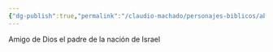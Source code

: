 ```yaml
---
{"dg-publish":true,"permalink":"/claudio-machado/personajes-biblicos/abraham/"}
---
```


Amigo de Dios el padre de la nación de Israel 